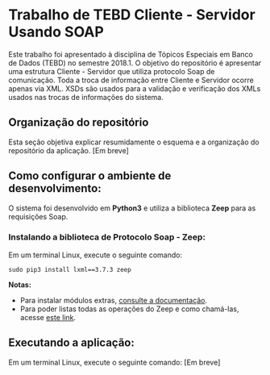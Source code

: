 # Trabalho de TEBD Cliente - Servidor Usando SOAP

Este trabalho foi apresentado à disciplina de Tópicos Especiais em Banco de Dados (TEBD) no semestre 2018.1.
O objetivo do repositório é apresentar uma estrutura Cliente - Servidor que utiliza protocolo Soap de comunicação. Toda a troca de informação entre Cliente e Servidor ocorre apenas via XML. XSDs são usados para a validação e verificação dos XMLs usados nas trocas de informações do sistema.


## Organização do repositório

Esta seção objetiva explicar resumidamente o esquema e a organização do repositório da aplicação.
[Em breve]  


## Como configurar o ambiente de desenvolvimento:

O sistema foi desenvolvido em **Python3** e utiliza a biblioteca **Zeep** para as requisições Soap.

### Instalando a biblioteca de Protocolo Soap - Zeep:    

Em um terminal Linux, execute o seguinte comando:

    sudo pip3 install lxml==3.7.3 zeep


**Notas:**
  - Para instalar módulos extras, [consulte a documentação](http://docs.python-zeep.org/en/master/).
  - Para poder listas todas as operações do Zeep e como chamá-las, acesse [este link](http://docs.python-zeep.org/en/master/in_depth.html).



## Executando a aplicação:

Em um terminal Linux, execute o seguinte comando:
[Em breve]
